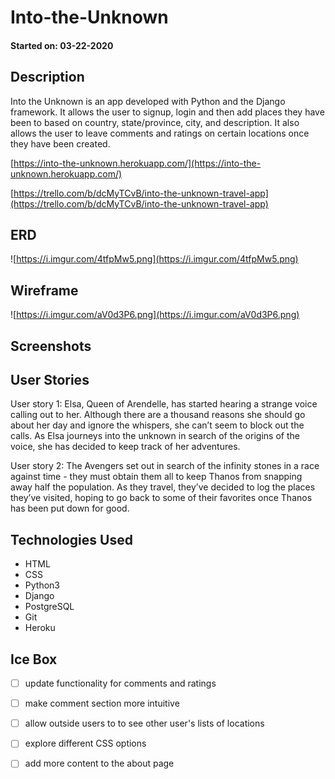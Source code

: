 # Into-the-Unknown
#### Started on: 03-22-2020


## Description

Into the Unknown is an app developed with Python and the Django framework. It allows the user to signup, login and then add places they have been to based on country, state/province, city, and description. It also allows the user to leave comments and ratings on certain locations once they have been created.

[https://into-the-unknown.herokuapp.com/](https://into-the-unknown.herokuapp.com/)

[https://trello.com/b/dcMyTCvB/into-the-unknown-travel-app](https://trello.com/b/dcMyTCvB/into-the-unknown-travel-app)

## ERD

![https://i.imgur.com/4tfpMw5.png](https://i.imgur.com/4tfpMw5.png)

## Wireframe

![https://i.imgur.com/aV0d3P6.png](https://i.imgur.com/aV0d3P6.png)

## Screenshots

## User Stories

User story 1:
Elsa, Queen of Arendelle, has started hearing a strange voice calling out to her. Although there are a thousand reasons she should go about her day and ignore the whispers, she can’t seem to block out the calls. As Elsa journeys into the unknown in search of the origins of the voice, she has decided to keep track of her adventures.

User story 2:
The Avengers set out in search of the infinity stones in a race against time - they must obtain them all to keep Thanos from snapping away half the population. As they travel, they’ve decided to log the places they’ve visited, hoping to go back to some of their favorites once Thanos has been put down for good.


## Technologies Used

- HTML
- CSS
- Python3
- Django
- PostgreSQL
- Git
- Heroku

## Ice Box

- [ ] update functionality for comments and ratings
- [ ] make comment section more intuitive 
- [ ] allow outside users to to see other user's lists of locations
- [ ] explore different CSS options
- [ ] add more content to the about page



